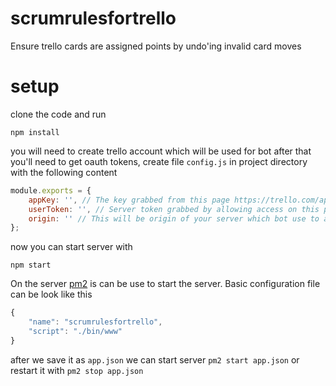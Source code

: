# scrumrulesfortrello
Ensure trello cards are assigned points by undo'ing invalid card moves

# setup
clone the code and run
```
npm install
```

you will need to create trello account which will be used for bot after that you'll need to get oauth tokens, create file `config.js` in project directory with the following content
```js
module.exports = {                                                                 
    appKey: '', // The key grabbed from this page https://trello.com/app-key                                    
    userToken: '', // Server token grabbed by allowing access on this page https://trello.com/1/authorize?expiration=never&scope=read,write,account&response_type=token&name=Server%20Token&key=531e6da2de91b424916fd59850d4adf8
    origin: '' // This will be origin of your server which bot use to add webhooks, e.g. http://example.com
};
```

now you can start server with
```
npm start
```

On the server [pm2](https://github.com/Unitech/pm2) is can be use to start the server. Basic configuration file can be look like this
```js
{
    "name": "scrumrulesfortrello",
    "script": "./bin/www"
}
```

after we save it as `app.json` we can start server `pm2 start app.json` or restart it with `pm2 stop app.json`
